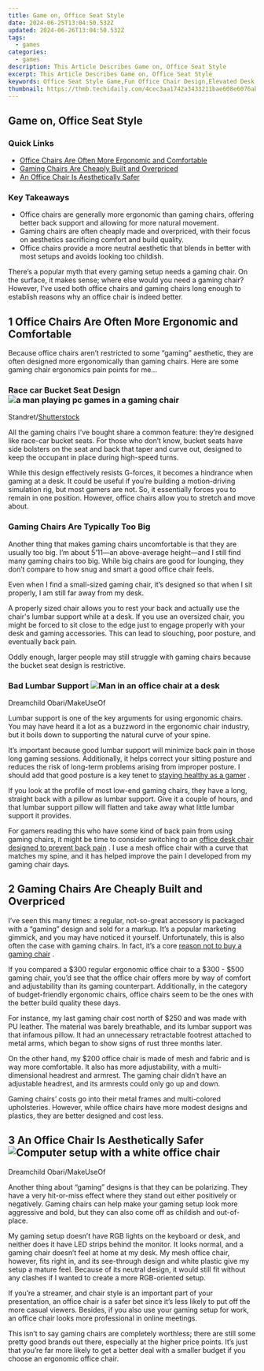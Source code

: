 ```yaml
---
title: Game on, Office Seat Style
date: 2024-06-25T13:04:50.532Z
updated: 2024-06-26T13:04:50.532Z
tags:
  - games
categories:
  - games
description: This Article Describes Game on, Office Seat Style
excerpt: This Article Describes Game on, Office Seat Style
keywords: Office Seat Style Game,Fun Office Chair Design,Elevated Desk Chairs,Playful Workspace Styles,Ergonomic Gaming Chairs,Dynamic Office Setups,Creative Seating Solutions
thumbnail: https://thmb.techidaily.com/4cec3aa1742a3433211bae608e6076ab0be16711586cda8948bb2850cfb34e6d.jpg
---
```


## Game on, Office Seat Style

### Quick Links

* [Office Chairs Are Often More Ergonomic and Comfortable](#office-chairs-are-often-more-ergonomic-and-comfortable)
* [Gaming Chairs Are Cheaply Built and Overpriced](#gaming-chairs-are-cheaply-built-and-overpriced)
* [An Office Chair Is Aesthetically Safer](#an-office-chair-is-aesthetically-safer)

### Key Takeaways

* Office chairs are generally more ergonomic than gaming chairs, offering better back support and allowing for more natural movement.
* Gaming chairs are often cheaply made and overpriced, with their focus on aesthetics sacrificing comfort and build quality.
* Office chairs provide a more neutral aesthetic that blends in better with most setups and avoids looking too childish.

 There’s a popular myth that every gaming setup needs a gaming chair. On the surface, it makes sense; where else would you need a gaming chair? However, I’ve used both office chairs and gaming chairs long enough to establish reasons why an office chair is indeed better.

## 1 Office Chairs Are Often More Ergonomic and Comfortable

 Because office chairs aren’t restricted to some “gaming” aesthetic, they are often designed more ergonomically than gaming chairs. Here are some gaming chair ergonomics pain points for me...

### Race car Bucket Seat Design ![a man playing pc games in a gaming chair](https://static1.makeuseofimages.com/wordpress/wp-content/uploads/2024/05/a-man-playing-pc-games-in-a-gaming-chair.jpg)

 Standret/[Shutterstock](https://www.shutterstock.com/image-photo/next-gen-graphics-online-streamer-playing-2159933123)

 All the gaming chairs I’ve bought share a common feature: they’re designed like race-car bucket seats. For those who don’t know, bucket seats have side bolsters on the seat and back that taper and curve out, designed to keep the occupant in place during high-speed turns.

 While this design effectively resists G-forces, it becomes a hindrance when gaming at a desk. It could be useful if you’re building a motion-driving simulation rig, but most gamers are not. So, it essentially forces you to remain in one position. However, office chairs allow you to stretch and move about.

### Gaming Chairs Are Typically Too Big

 Another thing that makes gaming chairs uncomfortable is that they are usually too big. I’m about 5’11—an above-average height—and I still find many gaming chairs too big. While big chairs are good for lounging, they don’t compare to how snug and smart a good office chair feels.

 Even when I find a small-sized gaming chair, it’s designed so that when I sit properly, I am still far away from my desk.

 A properly sized chair allows you to rest your back and actually use the chair's lumbar support while at a desk. If you use an oversized chair, you might be forced to sit close to the edge just to engage properly with your desk and gaming accessories. This can lead to slouching, poor posture, and eventually back pain.

 Oddly enough, larger people may still struggle with gaming chairs because the bucket seat design is restrictive.

### Bad Lumbar Support ![Man in an office chair at a desk](https://static1.makeuseofimages.com/wordpress/wp-content/uploads/wm/2024/05/man-in-an-office-chair-at-a-desk.jpg)

 Dreamchild Obari/MakeUseOf

 Lumbar support is one of the key arguments for using ergonomic chairs. You may have heard it a lot as a buzzword in the ergonomic chair industry, but it boils down to supporting the natural curve of your spine.

 It’s important because good lumbar support will minimize back pain in those long gaming sessions. Additionally, it helps correct your sitting posture and reduces the risk of long-term problems arising from improper posture. I should add that good posture is a key tenet to [staying healthy as a gamer](https://www.makeuseof.com/tips-to-stay-healthy-as-a-gamer/) .

 If you look at the profile of most low-end gaming chairs, they have a long, straight back with a pillow as lumbar support. Give it a couple of hours, and that lumbar support pillow will flatten and take away what little lumbar support it provides.

 For gamers reading this who have some kind of back pain from using gaming chairs, it might be time to consider switching to an [office desk chair designed to prevent back pain](https://www.makeuseof.com/tag/the-5-best-office-chairs-you-can-buy-right-now/) . I use a mesh office chair with a curve that matches my spine, and it has helped improve the pain I developed from my gaming chair days.

## 2 Gaming Chairs Are Cheaply Built and Overpriced

 I’ve seen this many times: a regular, not-so-great accessory is packaged with a “gaming” design and sold for a markup. It’s a popular marketing gimmick, and you may have noticed it yourself. Unfortunately, this is also often the case with gaming chairs. In fact, it’s a core [reason not to buy a gaming chair](https://www.makeuseof.com/dont-buy-a-gaming-chair-reasons-why/) .

 If you compared a $300 regular ergonomic office chair to a $300 - $500 gaming chair, you’d see that the office chair offers more by way of comfort and adjustability than its gaming counterpart. Additionally, in the category of budget-friendly ergonomic chairs, office chairs seem to be the ones with the better build quality these days.

 For instance, my last gaming chair cost north of $250 and was made with PU leather. The material was barely breathable, and its lumbar support was that infamous pillow. It had an unnecessary retractable footrest attached to metal arms, which began to show signs of rust three months later.

 On the other hand, my $200 office chair is made of mesh and fabric and is way more comfortable. It also has more adjustability, with a multi-dimensional headrest and armrest. The gaming chair didn’t have an adjustable headrest, and its armrests could only go up and down.

 Gaming chairs’ costs go into their metal frames and multi-colored upholsteries. However, while office chairs have more modest designs and plastics, they are better designed and cost less.

## 3 An Office Chair Is Aesthetically Safer ![Computer setup with a white office chair](https://static1.makeuseofimages.com/wordpress/wp-content/uploads/wm/2024/05/computer-setup-with-a-white-office-chair.jpg)

 Dreamchild Obari/MakeUseOf

 Another thing about “gaming” designs is that they can be polarizing. They have a very hit-or-miss effect where they stand out either positively or negatively. Gaming chairs can help make your gaming setup look more aggressive and bold, but they can also come off as childish and out-of-place.

 My gaming setup doesn’t have RGB lights on the keyboard or desk, and neither does it have LED strips behind the monitor. It looks normal, and a gaming chair doesn’t feel at home at my desk. My mesh office chair, however, fits right in, and its see-through design and white plastic give my setup a mature feel. Because of its neutral design, it would still fit without any clashes if I wanted to create a more RGB-oriented setup.

 If you’re a streamer, and chair style is an important part of your presentation, an office chair is a safer bet since it’s less likely to put off the more casual viewers. Besides, if you also use your gaming setup for work, an office chair looks more professional in online meetings.

 This isn’t to say gaming chairs are completely worthless; there are still some pretty good brands out there, especially at the higher price points. It’s just that you’re far more likely to get a better deal with a smaller budget if you choose an ergonomic office chair.


<ins class="adsbygoogle"
     style="display:block"
     data-ad-format="autorelaxed"
     data-ad-client="ca-pub-7571918770474297"
     data-ad-slot="1223367746"></ins>



<ins class="adsbygoogle"
     style="display:block"
     data-ad-client="ca-pub-7571918770474297"
     data-ad-slot="8358498916"
     data-ad-format="auto"
     data-full-width-responsive="true"></ins>


